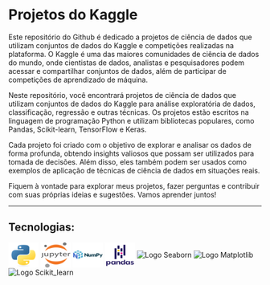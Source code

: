 # **Projetos do Kaggle**

Este repositório do Github é dedicado a projetos de ciência de dados que utilizam conjuntos de dados do Kaggle e competições realizadas na plataforma. O Kaggle é uma das maiores comunidades de ciência de dados do mundo, onde cientistas de dados, analistas e pesquisadores podem acessar e compartilhar conjuntos de dados, além de participar de competições de aprendizado de máquina.

Neste repositório, você encontrará projetos de ciência de dados que utilizam conjuntos de dados do Kaggle para análise exploratória de dados, classificação, regressão e outras técnicas. Os projetos estão escritos na linguagem de programação Python e utilizam bibliotecas populares, como Pandas, Scikit-learn, TensorFlow e Keras.

Cada projeto foi criado com o objetivo de explorar e analisar os dados de forma profunda, obtendo insights valiosos que possam ser utilizados para tomada de decisões. Além disso, eles também podem ser usados como exemplos de aplicação de técnicas de ciência de dados em situações reais.

Fiquem à vontade para explorar meus projetos, fazer perguntas e contribuir com suas próprias ideias e sugestões. Vamos aprender juntos!

---

## **Tecnologias:**

<div>
    <img align="center" src="https://raw.githubusercontent.com/devicons/devicon/master/icons/python/python-original.svg" alt="Logo Python" height="50" width="60" />
    <img align="center" src="https://raw.githubusercontent.com/devicons/devicon/master/icons/jupyter/jupyter-original-wordmark.svg" alt="Logo Jupyter" height="50" width="60" />
    <img align="center" src="https://raw.githubusercontent.com/devicons/devicon/master/icons/numpy/numpy-original-wordmark.svg" alt="Logo Numpy" height="50" width="60" />
    <img align="center" src="https://raw.githubusercontent.com/devicons/devicon/master/icons/pandas/pandas-original-wordmark.svg" alt="Logo Pandas" height="50" width="60" />
    <img align="center" src="https://seaborn.pydata.org/_images/logo-tall-lightbg.svg" alt="Logo Seaborn" height="50" width="60" />
    <img align="center" src="https://matplotlib.org/3.1.1/_static/logo2_compressed.svg" alt="Logo Matplotlib" height="50" width="60" />
    <img align="center" src="https://upload.wikimedia.org/wikipedia/commons/0/05/Scikit_learn_logo_small.svg" alt="Logo Scikit_learn" height="50" width="60" />
</div>